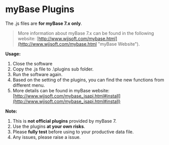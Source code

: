 # myBase Plugins

The .js files are **for myBase 7.x only**.

> More information about myBase 7.x can be found in the following website: [http://www.wjjsoft.com/mybase.html](http://www.wjjsoft.com/mybase.html "myBase Website").


**Usage:**  
1. Close the software  
2. Copy the .js file to .\plugins sub folder.  
3. Run the software again.  
4. Based on the setting of the plugins, you can find the new functions from different menu.  
5. More details can be found in myBase website: [http://www.wjjsoft.com/mybase_jsapi.html#install](http://www.wjjsoft.com/mybase_jsapi.html#install)

**Note:**  
1. This is **not official plugins** provided by myBase 7.  
2. Use the plugins **at your own risks**.  
3. Please **fully test** before using to your productive data file.   
4. Any issues, please raise a issue.  


